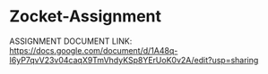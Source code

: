 # Zocket-Assignment

ASSIGNMENT DOCUMENT LINK: https://docs.google.com/document/d/1A48q-I6yP7qvV23v04caqX9TmVhdyKSp8YErUoK0v2A/edit?usp=sharing
